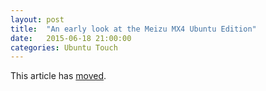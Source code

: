 ```yaml
---
layout: post
title:  "An early look at the Meizu MX4 Ubuntu Edition"
date:   2015-06-18 21:00:00
categories: Ubuntu Touch
---
```


This article has [moved][newurl].

[newurl]: http://blog.lieberbiber.de/2015/06/18/an-early-look-at-the-meizu-mx4-ubuntu-edition/

